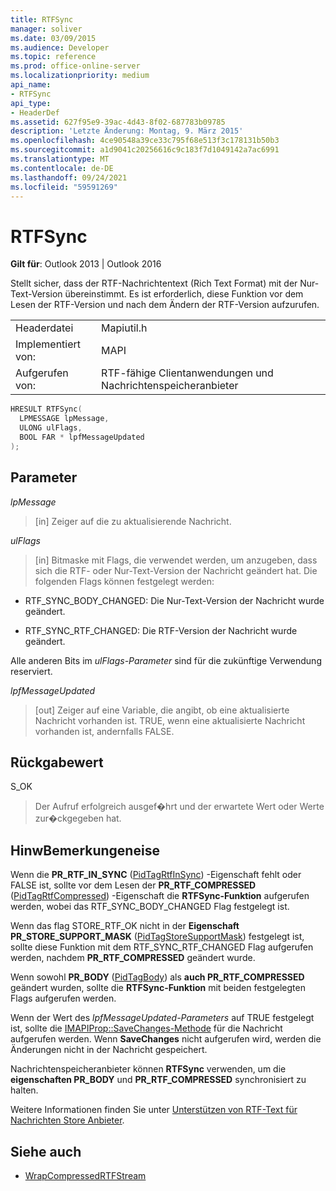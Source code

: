 ```yaml
---
title: RTFSync
manager: soliver
ms.date: 03/09/2015
ms.audience: Developer
ms.topic: reference
ms.prod: office-online-server
ms.localizationpriority: medium
api_name:
- RTFSync
api_type:
- HeaderDef
ms.assetid: 627f95e9-39ac-4d43-8f02-687783b09785
description: 'Letzte Änderung: Montag, 9. März 2015'
ms.openlocfilehash: 4ce90548a39ce33c795f68e513f3c178131b50b3
ms.sourcegitcommit: a1d9041c20256616c9c183f7d1049142a7ac6991
ms.translationtype: MT
ms.contentlocale: de-DE
ms.lasthandoff: 09/24/2021
ms.locfileid: "59591269"
---
```

# <a name="rtfsync"></a>RTFSync

**Gilt für**: Outlook 2013 | Outlook 2016 
  
Stellt sicher, dass der RTF-Nachrichtentext (Rich Text Format) mit der Nur-Text-Version übereinstimmt. Es ist erforderlich, diese Funktion vor dem Lesen der RTF-Version und nach dem Ändern der RTF-Version aufzurufen. 
  
|||
|:-----|:-----|
|Headerdatei  <br/> |Mapiutil.h  <br/> |
|Implementiert von:  <br/> |MAPI  <br/> |
|Aufgerufen von:  <br/> |RTF-fähige Clientanwendungen und Nachrichtenspeicheranbieter  <br/> |
   
```cpp
HRESULT RTFSync(
  LPMESSAGE lpMessage,
  ULONG ulFlags,
  BOOL FAR * lpfMessageUpdated
);
```

## <a name="parameters"></a>Parameter

_lpMessage_
  
> [in] Zeiger auf die zu aktualisierende Nachricht.
    
_ulFlags_
  
> [in] Bitmaske mit Flags, die verwendet werden, um anzugeben, dass sich die RTF- oder Nur-Text-Version der Nachricht geändert hat. Die folgenden Flags können festgelegt werden:
    
  - RTF_SYNC_BODY_CHANGED: Die Nur-Text-Version der Nachricht wurde geändert.
      
  - RTF_SYNC_RTF_CHANGED: Die RTF-Version der Nachricht wurde geändert.
    
  Alle anderen Bits im  _ulFlags-Parameter_ sind für die zukünftige Verwendung reserviert. 
    
_lpfMessageUpdated_
  
> [out] Zeiger auf eine Variable, die angibt, ob eine aktualisierte Nachricht vorhanden ist. TRUE, wenn eine aktualisierte Nachricht vorhanden ist, andernfalls FALSE.
    
## <a name="return-value"></a>Rückgabewert

S_OK 
  
> Der Aufruf erfolgreich ausgef�hrt und der erwartete Wert oder Werte zur�ckgegeben hat.
    
## <a name="remarks"></a>HinwBemerkungeneise

Wenn die **PR_RTF_IN_SYNC** ([PidTagRtfInSync](pidtagrtfinsync-canonical-property.md)) -Eigenschaft fehlt oder FALSE ist, sollte vor dem Lesen der **PR_RTF_COMPRESSED** ([PidTagRtfCompressed](pidtagrtfcompressed-canonical-property.md)) -Eigenschaft die **RTFSync-Funktion** aufgerufen werden, wobei das RTF_SYNC_BODY_CHANGED Flag festgelegt ist. 
  
Wenn das flag STORE_RTF_OK nicht in der **Eigenschaft PR_STORE_SUPPORT_MASK** ([PidTagStoreSupportMask](pidtagstoresupportmask-canonical-property.md)) festgelegt ist, sollte diese Funktion mit dem RTF_SYNC_RTF_CHANGED Flag aufgerufen werden, nachdem **PR_RTF_COMPRESSED** geändert wurde. 
  
Wenn sowohl **PR_BODY** ([PidTagBody](pidtagbody-canonical-property.md)) als **auch PR_RTF_COMPRESSED** geändert wurden, sollte die **RTFSync-Funktion** mit beiden festgelegten Flags aufgerufen werden. 
  
Wenn der Wert des  _lpfMessageUpdated-Parameters_ auf TRUE festgelegt ist, sollte die [IMAPIProp::SaveChanges-Methode](imapiprop-savechanges.md) für die Nachricht aufgerufen werden. Wenn **SaveChanges** nicht aufgerufen wird, werden die Änderungen nicht in der Nachricht gespeichert. 
  
Nachrichtenspeicheranbieter können **RTFSync** verwenden, um die **eigenschaften PR_BODY** und **PR_RTF_COMPRESSED** synchronisiert zu halten. 
  
Weitere Informationen finden Sie unter [Unterstützen von RTF-Text für Nachrichten Store Anbieter](supporting-rtf-text-for-message-store-providers.md). 
  
## <a name="see-also"></a>Siehe auch

- [WrapCompressedRTFStream](wrapcompressedrtfstream.md)

